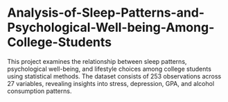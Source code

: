 # Analysis-of-Sleep-Patterns-and-Psychological-Well-being-Among-College-Students
This project examines the relationship between sleep patterns, psychological well-being, and lifestyle choices among college students using statistical methods. The dataset consists of 253 observations across 27 variables, revealing insights into stress, depression, GPA, and alcohol consumption patterns.
